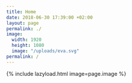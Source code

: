 ```yaml
---
title: Home
date: 2018-06-30 17:39:00 +02:00
layout: page
permalink: ./
image:
  width: 1920
  height: 1080
  image: "/uploads/eva.svg"
permalink: /
---
```


{% include lazyload.html image=page.image %}